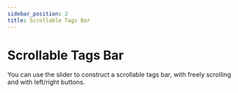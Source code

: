 ```yaml
---
sidebar_position: 2
title: Scrollable Tags Bar
---
```



# Scrollable Tags Bar

You can use the slider to construct a scrollable tags bar, with freely scrolling and with left/right buttons.

```jsx


```